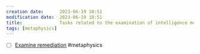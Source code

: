 ```yaml
---
creation date:		2023-06-19 18:51
modification date:	2023-06-19 18:51
title: 				Tasks related to the examination of intelligence mechanics
tags: [metaphysics]
---
```

- [ ] [Examine remediation](Examine%20remediation) #metaphysics